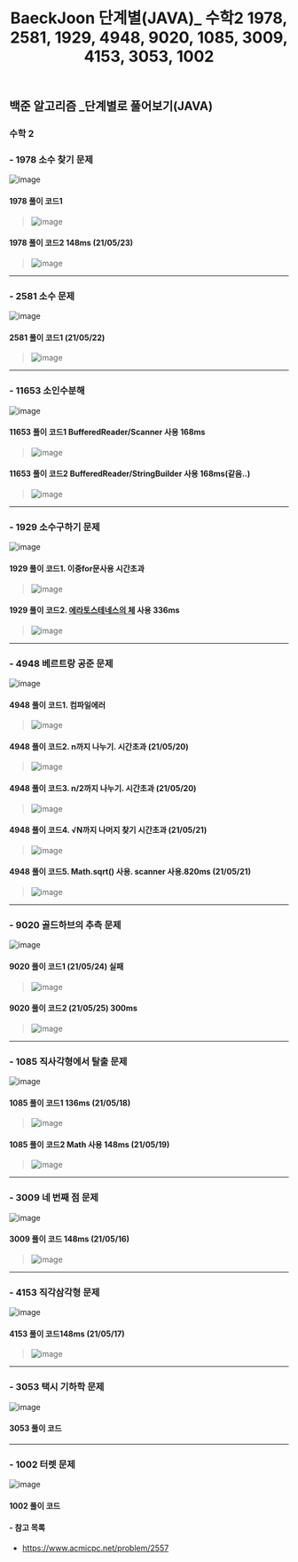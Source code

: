 ﻿---
layout: single
title: "BaeckJoon 단계별(JAVA)_ 수학2 1978, 2581, 1929, 4948, 9020, 1085, 3009, 4153, 3053, 1002"
read_time: true
categories: 
 - BaeckJoon 
tags: 
 - Algorithm
 - BaeckJoon 
last_modified_at: '2020-07-18 23:21:00 +0800'
toc: true
toc_sticky: true
toc_label: 목차
---
## 백준 알고리즘 _단계별로 풀어보기(JAVA)
### 수학 2 
### - 1978 소수 찾기 문제
![image](https://user-images.githubusercontent.com/66898243/119264190-12c66f00-bc1d-11eb-9f20-5c33bd5104fe.png)

#### 1978 풀이 코드1
>  ![image](https://user-images.githubusercontent.com/66898243/89734669-7cafc680-da98-11ea-9018-f030b7c19bfc.png)

#### 1978 풀이 코드2 148ms (21/05/23)
>  ![image](https://user-images.githubusercontent.com/66898243/119264578-bfedb700-bc1e-11eb-8680-8cf95e220314.png)

***
### - 2581 소수 문제
![image](https://user-images.githubusercontent.com/66898243/119229531-68cee000-bb53-11eb-8934-4732a29b0ae0.png)

#### 2581 풀이 코드1 (21/05/22)
>  ![image](https://user-images.githubusercontent.com/66898243/119230739-82265b00-bb58-11eb-8da2-2f96dde715ed.png)

*** 
### - 11653 소인수분해
![image](https://user-images.githubusercontent.com/66898243/117808469-e2371a80-b297-11eb-8e17-f5fce3639bde.png)

#### 11653 풀이 코드1 BufferedReader/Scanner 사용 168ms
> ![image](https://user-images.githubusercontent.com/66898243/117813096-a2733180-b29d-11eb-856a-4f1a906725b8.png)
#### 11653 풀이 코드2 BufferedReader/StringBuilder 사용 168ms(같음..)
> ![image](https://user-images.githubusercontent.com/66898243/117813373-f847d980-b29d-11eb-83e1-1495b605c0ec.png)
***
### - 1929 소수구하기 문제
![image](https://user-images.githubusercontent.com/66898243/118285303-45c97e00-b50c-11eb-8dc6-b2eeb7e2fc77.png)

#### 1929 풀이 코드1. 이중for문사용 시간초과
>  ![image](https://user-images.githubusercontent.com/66898243/118287515-7ad6d000-b50e-11eb-863c-1295fd8e5d1c.png)
#### 1929 풀이 코드2. [에라토스테네스의 체](https://ko.wikipedia.org/wiki/%EC%97%90%EB%9D%BC%ED%86%A0%EC%8A%A4%ED%85%8C%EB%84%A4%EC%8A%A4%EC%9D%98_%EC%B2%B4) 사용 336ms
>  ![image](https://user-images.githubusercontent.com/66898243/118364453-70323e80-b5d3-11eb-998b-fd06495d20e5.png)
***
### - 4948 베르트랑 공준 문제
![image](https://user-images.githubusercontent.com/66898243/118990872-393a9f00-b9be-11eb-82bb-3071e7aa5cb5.png)

#### 4948 풀이 코드1. 컴파일에러
>  ![image](https://user-images.githubusercontent.com/66898243/90650093-69f67800-e276-11ea-82df-8a4d5699e53b.png)

#### 4948 풀이 코드2. n까지 나누기. 시간초과 (21/05/20)
>  ![image](https://user-images.githubusercontent.com/66898243/118999376-2ecfd380-b9c5-11eb-98bf-a7ee5d6fde16.png)

#### 4948 풀이 코드3. n/2까지 나누기. 시간초과 (21/05/20)
>  ![image](https://user-images.githubusercontent.com/66898243/118999700-75bdc900-b9c5-11eb-91a6-8dfc2816c083.png)

#### 4948 풀이 코드4. √N까지 나머지 찾기 시간초과 (21/05/21)
>  ![image](https://user-images.githubusercontent.com/66898243/119152302-280b9400-ba8b-11eb-81c9-77f9525f6794.png)

#### 4948 풀이 코드5. Math.sqrt() 사용. scanner 사용.820ms (21/05/21)
>  ![image](https://user-images.githubusercontent.com/66898243/119156386-280d9300-ba8f-11eb-9687-21c8f8254f55.png)

***
### - 9020 골드하브의 추측 문제
![image](https://user-images.githubusercontent.com/66898243/87558804-7bd38100-c6f4-11ea-9080-0c221c1529ad.png)

#### 9020 풀이 코드1 (21/05/24) 실패
>  ![image](https://user-images.githubusercontent.com/66898243/119365660-1fb19400-bceb-11eb-9056-98b8a82246a1.png)

#### 9020 풀이 코드2 (21/05/25) 300ms
>  ![image](https://user-images.githubusercontent.com/66898243/119512723-8a77d380-bdae-11eb-9094-de2e0b531b83.png)

***
### - 1085 직사각형에서 탈출 문제 
![image](https://user-images.githubusercontent.com/66898243/118651768-d9f35800-b820-11eb-9e65-f07965466e89.png)

#### 1085 풀이 코드1 136ms  (21/05/18)
>  ![image](https://user-images.githubusercontent.com/66898243/118653754-d19c1c80-b822-11eb-9618-42792372f67f.png)

#### 1085 풀이 코드2 Math 사용 148ms (21/05/19)
>  ![image](https://user-images.githubusercontent.com/66898243/118821360-222e7b00-b8f2-11eb-9fd9-e0841a02f929.png)

***
### - 3009 네 번째 점 문제 
![image](https://user-images.githubusercontent.com/66898243/118397080-50f7e780-b68d-11eb-9096-8ae288e466f6.png)

#### 3009 풀이 코드 148ms (21/05/16)
>  ![image](https://user-images.githubusercontent.com/66898243/118398406-6b34c400-b693-11eb-8359-8fe29540881e.png)
***
### - 4153 직각삼각형 문제 
![image](https://user-images.githubusercontent.com/66898243/118492365-e7dea580-b75a-11eb-982f-5d6c4188995e.png)

#### 4153 풀이 코드148ms (21/05/17)
>  ![image](https://user-images.githubusercontent.com/66898243/118492294-d7c6c600-b75a-11eb-9b16-8f2acb8a262c.png)
***
### - 3053 택시 기하학 문제
![image](https://user-images.githubusercontent.com/66898243/87558751-6b230b00-c6f4-11ea-982a-bf34c1a5f5e2.png)

#### 3053 풀이 코드
> 
***
### - 1002 터렛 문제
![image](https://user-images.githubusercontent.com/66898243/87558751-6b230b00-c6f4-11ea-982a-bf34c1a5f5e2.png)

#### 1002 풀이 코드
> 

#### - 참고 목록
- https://www.acmicpc.net/problem/2557